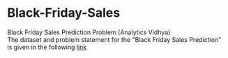 # Black-Friday-Sales
Black Friday Sales Prediction Problem (Analytics Vidhya)<br>
The dataset and problem statement for the "Black Friday Sales Prediction" is given in the following [link](https://datahack.analyticsvidhya.com/contest/black-friday/)
